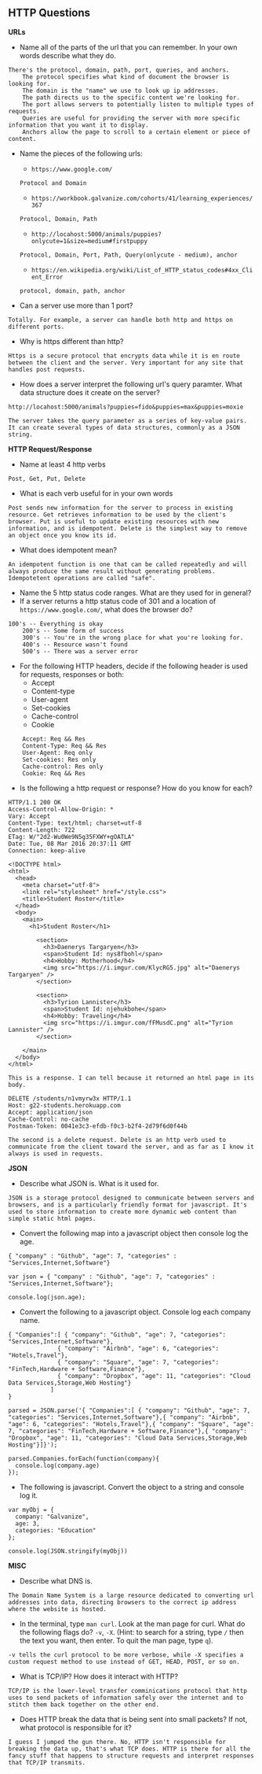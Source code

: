## HTTP Questions

__URLs__

* Name all of the parts of the url that you can remember.  In your own words describe what they do. 

```
There's the protocol, domain, path, port, queries, and anchors. 
    The protocol specifies what kind of document the browser is looking for.
    The domain is the "name" we use to look up ip addresses. 
    The path directs us to the specific content we're looking for. 
    The port allows servers to potentially listen to multiple types of requests.
    Queries are useful for providing the server with more specific information that you want it to display.
    Anchors allow the page to scroll to a certain element or piece of content.  
```
 
* Name the pieces of the following urls:
	* `https://www.google.com/`
	
	```
	Protocol and Domain
	```
	* `https://workbook.galvanize.com/cohorts/41/learning_experiences/367`
	
	```
	Protocol, Domain, Path
	```
	* `http://locahost:5000/animals/puppies?onlycute=1&size=medium#firstpuppy`
	
	```
	Protocol, Domain, Port, Path, Query(onlycute - medium), anchor
	```
	* `https://en.wikipedia.org/wiki/List_of_HTTP_status_codes#4xx_Client_Error`
	
	```
	protocol, domain, path, anchor
	```
* Can a server use more than 1 port?

```
Totally. For example, a server can handle both http and https on different ports.	
```

* Why is https different than http?

```
Https is a secure protocol that encrypts data while it is en route between the client and the server. Very important for any site that handles post requests.
```

* How does a server interpret the following url's query paramter.  What data structure does it create on the server?

```
http://locahost:5000/animals?puppies=fido&puppies=max&puppies=moxie
```

```
The server takes the query parameter as a series of key-value pairs. It can create several types of data structures, commonly as a JSON string.
```

__HTTP Request/Response__

* Name at least 4 http verbs

```
Post, Get, Put, Delete
```

* What is each verb useful for in your own words

```
Post sends new information for the server to process in existing resource. Get retrieves information to be used by the client's browser. Put is useful to update existing resources with new information, and is idempotent. Delete is the simplest way to remove an object once you know its id.
```

* What does idempotent mean?

```
An idempotent function is one that can be called repeatedly and will always produce the same result without generating problems.  Idempotetent operations are called "safe".
```

* Name the 5 http status code ranges.  What are they used for in general?
* If a server returns a http status code of 301 and a location of `https://www.google.com/`, what does the browser do?

```
100's -- Everything is okay
    200's -- Some form of success
    300's -- You're in the wrong place for what you're looking for.
    400's -- Resource wasn't found
    500's -- There was a server error
```

* For the following HTTP headers, decide if the following header is used for requests, responses or both:
	* Accept
	* Content-type
	* User-agent
	* Set-cookies
	* Cache-control
	* Cookie
	
```
	Accept: Req && Res
    Content-Type: Req && Res
    User-Agent: Req only
    Set-cookies: Res only
    Cache-control: Res only
    Cookie: Req && Res
```
* Is the following a http request or response?  How do you know for each?

```
HTTP/1.1 200 OK
Access-Control-Allow-Origin: *
Vary: Accept
Content-Type: text/html; charset=utf-8
Content-Length: 722
ETag: W/"2d2-Wu0We9N5g35FXWY+gOATLA"
Date: Tue, 08 Mar 2016 20:37:11 GMT
Connection: keep-alive

<!DOCTYPE html>
<html>
  <head>
    <meta charset="utf-8">
    <link rel="stylesheet" href="/style.css">
    <title>Student Roster</title>
  </head>
  <body>
    <main>
      <h1>Student Roster</h1>
      
        <section>
          <h3>Daenerys Targaryen</h3>
          <span>Student Id: nys8fbohl</span>
          <h4>Hobby: Motherhood</h4>
          <img src="https://i.imgur.com/KlycRG5.jpg" alt="Daenerys Targaryen" />
        </section>
      
        <section>
          <h3>Tyrion Lannister</h3>
          <span>Student Id: njehukbohe</span>
          <h4>Hobby: Traveling</h4>
          <img src="https://i.imgur.com/fFMusdC.png" alt="Tyrion Lannister" />
        </section>
      
    </main>
  </body>
</html>
```
```
This is a response. I can tell because it returned an html page in its body.

```

```
DELETE /students/n1vmyrw3x HTTP/1.1
Host: g22-students.herokuapp.com
Accept: application/json
Cache-Control: no-cache
Postman-Token: 0041e3c3-efdb-f0c3-b2f4-2d79f6d0f44b
```

```
The second is a delete request. Delete is an http verb used to communicate from the client toward the server, and as far as I know it always is used in requests.
```

__JSON__

* Describe what JSON is.  What is it used for.

```
JSON is a storage protocol designed to communicate between servers and browsers, and is a particularly friendly format for javascript. It's used to store information to create more dynamic web content than simple static html pages.
```

* Convert the following map into a javascript object then console log the age.

```
{ "company" : "Github", "age": 7, "categories" : "Services,Internet,Software"}
```

```
var json = { "company" : "Github", "age": 7, "categories" : "Services,Internet,Software"};

console.log(json.age);
```
* Convert the following to a javascript object.  Console log each company name.

```
{ "Companies":[ { "company": "Github", "age": 7, "categories": "Services,Internet,Software"},
              { "company": "Airbnb", "age": 6, "categories": "Hotels,Travel"},
              { "company": "Square", "age": 7, "categories": "FinTech,Hardware + Software,Finance"},
              { "company": "Dropbox", "age": 11, "categories": "Cloud Data Services,Storage,Web Hosting"}
            ]
}
```

```
parsed = JSON.parse('{ "Companies":[ { "company": "Github", "age": 7, "categories": "Services,Internet,Software"},{ "company": "Airbnb", "age": 6, "categories": "Hotels,Travel"},{ "company": "Square", "age": 7, "categories": "FinTech,Hardware + Software,Finance"},{ "company": "Dropbox", "age": 11, "categories": "Cloud Data Services,Storage,Web Hosting"}]}');

parsed.Companies.forEach(function(company){
  console.log(company.age)
});
```
* The following is javascript.  Convert the object to a string and console log it.

```
var myObj = {
  company: "Galvanize",
  age: 3,
  categories: "Education"
};
```

```
console.log(JSON.stringify(myObj))
```
__MISC__

* Describe what DNS is.

```
The Domain Name System is a large resource dedicated to converting url addresses into data, directing browsers to the correct ip address where the website is hosted.
```
* In the terminal, type `man curl`.  Look at the man page for curl.  What do the following flags do? `-v`, `-X`.  (Hint: to search for a string, type `/` then the text you want, then enter.  To quit the man page, type `q`).

```
-v tells the curl protocol to be more verbose, while -X specifies a custom request method to use instead of GET, HEAD, POST, or so on.
```
* What is TCP/IP?  How does it interact with HTTP?

```
TCP/IP is the lower-level transfer comminications protocol that http uses to send packets of information safely over the internet and to stitch them back together on the other end.
```

* Does HTTP break the data that is being sent into small packets?  If not, what protocol is responsible for it?


```
I guess I jumped the gun there. No, HTTP isn't responsible for breaking the data up, that's what TCP does. HTTP is there for all the fancy stuff that happens to structure requests and interpret responses  that TCP/IP transmits. 
```

